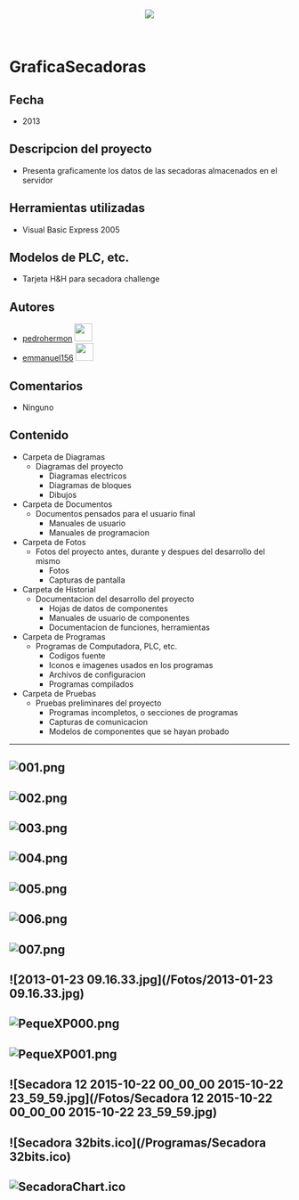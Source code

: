 <br/>
<p align="center">
  <img src="https://avatars2.githubusercontent.com/u/15052789?v=3&s=200">
</p>
<br/>

# GraficaSecadoras

## Fecha 
* 2013

## Descripcion del proyecto
* Presenta graficamente los datos de las secadoras almacenados en el servidor

## Herramientas utilizadas
* Visual Basic Express 2005

## Modelos de PLC, etc.
* Tarjeta H&H para secadora challenge

## Autores
* <a href="http://www.github.com/pedrohermon">pedrohermon</a> <img src="https://avatars0.githubusercontent.com/u/15159556?v=3" height="32" width="32">
* <a href="http://www.github.com/emmanuel156">emmanuel156</a> <img src="https://avatars0.githubusercontent.com/u/15036095?v=3" height="32" width="32">

## Comentarios
* Ninguno

## Contenido
* Carpeta de Diagramas
	* Diagramas del proyecto
		* Diagramas electricos
		* Diagramas de bloques
		* Dibujos
* Carpeta de Documentos
	* Documentos pensados para el usuario final
		* Manuales de usuario
		* Manuales de programacion
* Carpeta de Fotos
	* Fotos del proyecto antes, durante y despues del desarrollo del mismo
		* Fotos
		* Capturas de pantalla
* Carpeta de Historial
	* Documentacion del desarrollo del proyecto
		* Hojas de datos de componentes
		* Manuales de usuario de componentes
		* Documentacion de funciones, herramientas
* Carpeta de Programas
	* Programas de Computadora, PLC, etc. 
		* Codigos fuente
		* Iconos e imagenes usados en los programas
		* Archivos de configuracion
		* Programas compilados
* Carpeta de Pruebas
	* Pruebas preliminares del proyecto
		* Programas incompletos, o secciones de programas
		* Capturas de comunicacion
		* Modelos de componentes que se hayan probado

---
![001.png](/Fotos/001.png)
---
![002.png](/Fotos/002.png)
---
![003.png](/Fotos/003.png)
---
![004.png](/Fotos/004.png)
---
![005.png](/Fotos/005.png)
---
![006.png](/Fotos/006.png)
---
![007.png](/Fotos/007.png)
---
![2013-01-23 09.16.33.jpg](/Fotos/2013-01-23 09.16.33.jpg)
---
![PequeXP000.png](/Fotos/PequeXP000.png)
---
![PequeXP001.png](/Fotos/PequeXP001.png)
---
![Secadora 12 2015-10-22 00_00_00 2015-10-22 23_59_59.jpg](/Fotos/Secadora 12 2015-10-22 00_00_00 2015-10-22 23_59_59.jpg)
---
![Secadora 32bits.ico](/Programas/Secadora 32bits.ico)
---
![SecadoraChart.ico](/Programas/SecadoraChart.ico)
---
